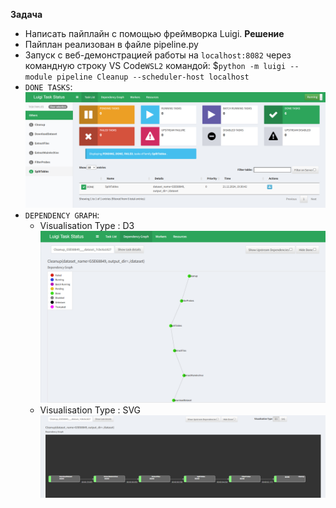 **Задача**
 * Написать пайплайн с помощью фреймворка Luigi.
**Решение**
 * Пайплан реализован в файле pipeline.py
 * Запуск с веб-демонстрацией работы на ```localhost:8082``` через командную строку VS Code```WSL2``` командой: $```python -m luigi --module pipeline Cleanup --scheduler-host localhost```
 * ```DONE TASKS```: ![alt text](image.png)
 * ```DEPENDENCY GRAPH```: 
    * Visualisation Type : D3  ![alt text](image-2.png)
    * Visualisation Type : SVG ![alt text](image-3.png)

